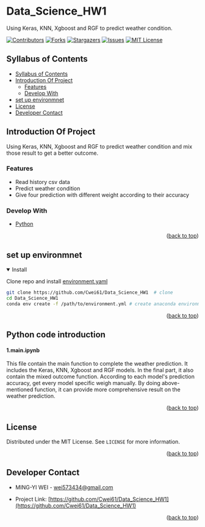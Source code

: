 # Data_Science_HW1
Using Keras, KNN, Xgboost and RGF to predict weather condition.

<div id="top"></div>


[![Contributors][contributors-shield]][contributors-url]
[![Forks][forks-shield]][forks-url]
[![Stargazers][stars-shield]][stars-url]
[![Issues][issues-shield]][issues-url]
[![MIT License][license-shield]][license-url]

</div>


## Syllabus of Contents

- [Syllabus of Contents](#syllabus-of-contents)
- [Introduction Of Project](#introduction-of-project)
  - [Features](#features)
  - [Develop With](#develop-with)
- [set up environmnet](#set-up-environmnet)
- [License](#license)
- [Developer Contact](#developer-contact)


## Introduction Of Project

Using Keras, KNN, Xgboost and RGF to predict weather condition and mix those result to get a better outcome.

### Features

- Read history csv data
- Predict weather condition
- Give four prediction with different weight according to their accuracy




### Develop With

* [Python](https://www.python.org/)

<p align="right">(<a href="#top">back to top</a>)</p>


## set up environmnet

<details open>
<summary>Install</summary>

Clone repo and install [environment.yaml](https://github.com/Cwei61/Data_Science_HW1/master/environment.yaml)


```bash
git clone https://github.com/Cwei61/Data_Science_HW1  # clone
cd Data_Science_HW1
conda env create -f /path/to/environment.yml # create anaconda environment
```
</details>

<p align="right">(<a href="#top">back to top</a>)</p>


## Python code introduction
#### 1.main.ipynb
This file contain the main function to complete the weather prediction.
It includes the Keras, KNN, Xgboost and RGF models.
In the final part, it also contain the mixed outcome function.
According to each model's prediction accuracy, get every model specific weigh manually.
By doing above-mentioned function, it can provide more comprehensive result on the weather prediction.

<p align="right">(<a href="#top">back to top</a>)</p>

## License

Distributed under the MIT License. See `LICENSE` for more information.

<p align="right">(<a href="#top">back to top</a>)</p>


## Developer Contact

- MING-YI WEI - wei573434@gmail.com

- Project Link: [https://github.com/Cwei61/Data_Science_HW1](https://github.com/Cwei61/Data_Science_HW1)

<p align="right">(<a href="#top">back to top</a>)</p>


<!-- MARKDOWN LINKS & IMAGES -->
<!-- https://www.markdownguide.org/basic-syntax/#reference-style-links -->
[contributors-shield]: https://img.shields.io/github/contributors/Cwei61/Data_Science_HW1.svg?style=for-the-badge
[contributors-url]: https://github.com/Cwei61/Data_Science_HW1/graphs/contributors
[forks-shield]: https://img.shields.io/github/forks/Cwei61/Data_Science_HW1.svg?style=for-the-badge
[forks-url]: https://github.com/Cwei61/Data_Science_HW1/network/members
[stars-shield]: https://img.shields.io/github/stars/Cwei61/Data_Science_HW1.svg?style=for-the-badge
[stars-url]: https://github.com/Cwei61/Data_Science_HW1/stargazers
[issues-shield]: https://img.shields.io/github/issues/Cwei61/Data_Science_HW1.svg?style=for-the-badge
[issues-url]: https://github.com/Cwei61/Data_Science_HW1/issues
[license-shield]: https://img.shields.io/github/license/Cwei61/Data_Science_HW1.svg?style=for-the-badge
[license-url]: https://github.com/Cwei61/Data_Science_HW1/blob/master/LICENSE
